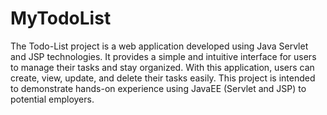 # MyTodoList
The Todo-List project is a web application developed using Java Servlet and JSP technologies. It provides a simple and intuitive interface for users to manage their tasks and stay organized. With this application, users can create, view, update, and delete their tasks easily. This project is intended to demonstrate hands-on experience using JavaEE (Servlet and JSP) to potential employers.
